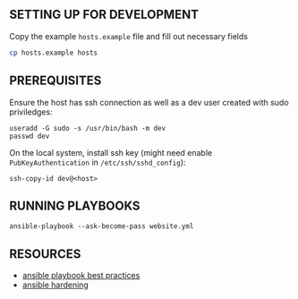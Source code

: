 
## SETTING UP FOR DEVELOPMENT

Copy the example `hosts.example` file and fill out necessary fields
```sh
cp hosts.example hosts
```

## PREREQUISITES

Ensure the host has ssh connection as well as a dev user created with sudo priviledges:
```
useradd -G sudo -s /usr/bin/bash -m dev
passwd dev
```

On the local system, install ssh key (might need enable `PubKeyAuthentication` in `/etc/ssh/sshd_config`):
```
ssh-copy-id dev@<host>
```

## RUNNING PLAYBOOKS
```
ansible-playbook --ask-become-pass website.yml
```

## RESOURCES
- [ansible playbook best practices](https://docs.ansible.com/ansible/2.8/user_guide/playbooks_best_practices.html)
- [ansible hardening](https://www.redhat.com/sysadmin/harden-new-system-ansible)

